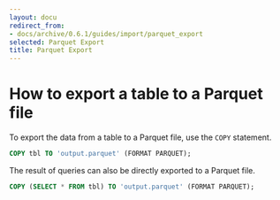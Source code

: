 ```yaml
---
layout: docu
redirect_from:
- docs/archive/0.6.1/guides/import/parquet_export
selected: Parquet Export
title: Parquet Export
---
```


# How to export a table to a Parquet file

To export the data from a table to a Parquet file, use the `COPY` statement.

```sql
COPY tbl TO 'output.parquet' (FORMAT PARQUET);
```

The result of queries can also be directly exported to a Parquet file.

```sql
COPY (SELECT * FROM tbl) TO 'output.parquet' (FORMAT PARQUET);
```